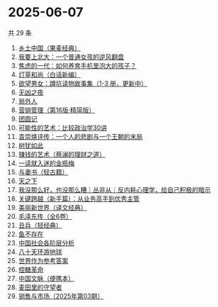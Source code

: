# 2025-06-07

共 29 条

<!-- BEGIN WEREAD -->
<!-- 最后更新时间 2025-06-07 17:08:50 +0800 -->
1. [乡土中国（果麦经典）](https://weread.qq.com/web/bookDetail/30d320b0813ab7120g018c2e)
1. [我要上北大：一个普通女孩的逆风翻盘](https://weread.qq.com/web/bookDetail/b7b32db0813ab9fe8g01041b)
1. [焦虑的一代：如何养育手机里泡大的孩子？](https://weread.qq.com/web/bookDetail/33132870813ab9fd0g016372)
1. [灯草和尚（白话新编）](https://weread.qq.com/web/bookDetail/78932230813aba024g012c5f)
1. [欲望男女：蹲坑读物故事集（1-3 册，更新中）](https://weread.qq.com/web/bookDetail/849323e0813ab9f7fg011847)
1. [无凶之夜](https://weread.qq.com/web/bookDetail/1fb32f40813aba021g01336f)
1. [局外人](https://weread.qq.com/web/bookDetail/1e8327a0813ab9f50g010600)
1. [营销管理（第16版·精简版）](https://weread.qq.com/web/bookDetail/dd332b80813ab9b89g012936)
1. [团圆记](https://weread.qq.com/web/bookDetail/b64323c0813ab9595g0181f0)
1. [可能性的艺术：比较政治学30讲](https://weread.qq.com/web/bookDetail/9ea325a0813ab6d00g01640c)
1. [袁崇焕评传：一个人的悲剧与一个王朝的末局](https://weread.qq.com/web/bookDetail/59d32c40813ab9effg012bfb)
1. [树犹如此](https://weread.qq.com/web/bookDetail/cc532ba05e2d95cc51efb00)
1. [赚钱的艺术（蔡澜的理财之道）](https://weread.qq.com/web/bookDetail/1fe32b60813ab9052g011c9e)
1. [一读就入迷的金瓶梅](https://weread.qq.com/web/bookDetail/e6332270813ab9f7fg015328)
1. [与妻书（轻古籍）](https://weread.qq.com/web/bookDetail/9a6321f0813ab9f41g0165a6)
1. [天之下](https://weread.qq.com/web/bookDetail/4de326a0721770aa4de95f4)
1. [我没那么好，也没那么糟｜丛非从｜反内耗心理学，给自己积极的暗示](https://weread.qq.com/web/bookDetail/1f632a80813ab8ed7g017040)
1. [关键跨越（新手篇）：从业务高手到优秀主管](https://weread.qq.com/web/bookDetail/08132510721e4236081430c)
1. [美丽新世界（译文经典）](https://weread.qq.com/web/bookDetail/92532760718b9cce9259f4d)
1. [毛泽东传（全6卷）](https://weread.qq.com/web/bookDetail/01032a107168bb4a0107b4a)
1. [丑兵（轻经典）](https://weread.qq.com/web/bookDetail/34832c70813ab9fb3g010066)
1. [鱼不存在](https://weread.qq.com/web/bookDetail/0af32760813ab798cg01135c)
1. [中国社会各阶层分析](https://weread.qq.com/web/bookDetail/085326e0728b493c085ade1)
1. [八十天环游地球](https://weread.qq.com/web/bookDetail/8b5326d0813ab9f46g013472)
1. [世界作为参考答案](https://weread.qq.com/web/bookDetail/4d232400813ab9fb2g010557)
1. [控糖革命](https://weread.qq.com/web/bookDetail/819321e0813ab880ag01960c)
1. [中国文脉（便携本）](https://weread.qq.com/web/bookDetail/c5d328e05b66b4c5da34834)
1. [麦田里的守望者](https://weread.qq.com/web/bookDetail/477329b071bc13ba477bc4f)
1. [销售与市场（2025年第03期）](https://weread.qq.com/web/bookDetail/d8332fd0813ab9e2ag014b6c)
<!-- END WEREAD -->